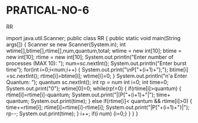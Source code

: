 # PRATICAL-NO-6
RR

import java.util.Scanner;
public class RR
{
   public static void main(String args[])
   {
    Scanner se new Scanner(System.in);
    int wtime[],btime[],rtime[],num,quantum,total;
    wtime = new int[10];
    btime = new int[10];
    rtime = new int[10]; System.out.println("Enter number of processes (MAX 10): ");
    num=sc.nextInt();
    System.out.println("Enter burst time");
    for(int i=0;i<num;i++)
    {
    System.out.print("\nP["+(i+1)+");"); 
    btime[i] =sc.nextInt();
    rtime[i]=btime[i];
    wtime[i]=0;
    }
    System.out.println("n'a Enter Quantum: ");
    quantum sc.nextInt();
    int rp = num
    int i=0;
    int time=0;
    System.out.print("0");
    wtime[0]=0;
    while(rp!=0)
{
if(rtime[i]>quantum)
{
rtime[i]=rtime[i]-quantum;
System.out.print("|[P["+(i+1)+"|"); 
time+ quantum;
System.out.print(time);
}
else if(rtime[i]< quantum && rtime[i]>0)
{
   time+=rtime[i];
   rtime[i]=rtime[i]-rtime[i];
   System.out.print("|P["+(i+1)+"}|");
   rp--;
   System.out.print(time);
  }
   i++;
   if(i num)
   (i=0;}
 }
 }
}
